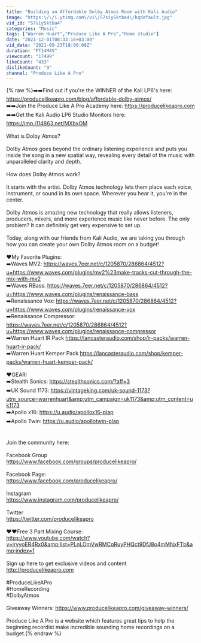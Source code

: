 ```yaml
---
title: "Building an Affordable Dolby Atmos Room with Kali Audio"
image: "https:\/\/i.ytimg.com\/vi\/S7siySktba4\/hqdefault.jpg"
vid_id: "S7siySktba4"
categories: "Music"
tags: ["Warren Huart","Produce Like A Pro","Home studio"]
date: "2021-12-01T08:33:16+03:00"
vid_date: "2021-09-23T18:00:08Z"
duration: "PT14M4S"
viewcount: "17499"
likeCount: "433"
dislikeCount: "9"
channel: "Produce Like A Pro"
---
```

{% raw %}➡️➡️Find out if you're the WINNER of the Kali LP6's here: <a rel="nofollow" target="blank" href="https://producelikeapro.com/blog/affordable-dolby-atmos/">https://producelikeapro.com/blog/affordable-dolby-atmos/</a><br />➡️➡️Join the Produce Like A Pro Academy here: <a rel="nofollow" target="blank" href="https://producelikeapro.com">https://producelikeapro.com</a><br />➡️➡️Get the Kali Audio LP6 Studio Monitors here: <a rel="nofollow" target="blank" href="https://imp.i114863.net/MXbxOM">https://imp.i114863.net/MXbxOM</a><br /><br /> What is Dolby Atmos?<br /><br />Dolby Atmos goes beyond the ordinary listening experience and puts you inside the song in a new spatial way, revealing every detail of the music with unparalleled clarity and depth.<br /><br />How does Dolby Atmos work?<br /><br />It starts with the artist. Dolby Atmos technology lets them place each voice, instrument, or sound in its own space. Wherever you hear it, you're in the center.<br /><br />Dolby Atmos is amazing new technology that really allows listeners, producers, mixers, and more experience music like never before. The only problem? It can definitely get very expensive to set up.<br /><br />Today, along with our friends from Kali Audio, we are taking you through how you can create your own Dolby Atmos room on a budget!<br /><br />❤️My Favorite Plugins:<br />➡️Waves MV2: <a rel="nofollow" target="blank" href="https://waves.7eer.net/c/1205870/286864/4512?u=https://www.waves.com/plugins/mv2%23make-tracks-cut-through-the-mix-with-mv2">https://waves.7eer.net/c/1205870/286864/4512?u=https://www.waves.com/plugins/mv2%23make-tracks-cut-through-the-mix-with-mv2</a><br />➡️Waves RBass: <a rel="nofollow" target="blank" href="https://waves.7eer.net/c/1205870/286864/4512?u=https://www.waves.com/plugins/renaissance-bass">https://waves.7eer.net/c/1205870/286864/4512?u=https://www.waves.com/plugins/renaissance-bass</a><br />➡️Renaissance Vox: <a rel="nofollow" target="blank" href="https://waves.7eer.net/c/1205870/286864/4512?u=https://www.waves.com/plugins/renaissance-vox">https://waves.7eer.net/c/1205870/286864/4512?u=https://www.waves.com/plugins/renaissance-vox</a><br />➡️Renaissance Compressor: <a rel="nofollow" target="blank" href="https://waves.7eer.net/c/1205870/286864/4512?u=https://www.waves.com/plugins/renaissance-compressor">https://waves.7eer.net/c/1205870/286864/4512?u=https://www.waves.com/plugins/renaissance-compressor</a><br />➡️Warren Huart IR Pack <a rel="nofollow" target="blank" href="https://lancasteraudio.com/shop/ir-packs/warren-huart-ir-pack/">https://lancasteraudio.com/shop/ir-packs/warren-huart-ir-pack/</a><br />➡️Warren Huart Kemper Pack <a rel="nofollow" target="blank" href="https://lancasteraudio.com/shop/kemper-packs/warren-huart-kemper-pack/">https://lancasteraudio.com/shop/kemper-packs/warren-huart-kemper-pack/</a><br /><br />❤️GEAR:<br />➡️Stealth Sonics: <a rel="nofollow" target="blank" href="https://stealthsonics.com/?aff=3">https://stealthsonics.com/?aff=3</a><br />➡️UK Sound 1173: <a rel="nofollow" target="blank" href="https://vintageking.com/uk-sound-1173?utm_source=warrenhuart&amp;utm_campaign=uk1173&amp;utm_content=uk1173">https://vintageking.com/uk-sound-1173?utm_source=warrenhuart&amp;utm_campaign=uk1173&amp;utm_content=uk1173</a><br />➡️Apollo x16: <a rel="nofollow" target="blank" href="https://u.audio/apollox16-plap">https://u.audio/apollox16-plap</a><br />➡️Apollo Twin: <a rel="nofollow" target="blank" href="https://u.audio/apollotwin-plap">https://u.audio/apollotwin-plap</a><br /><br /><br />Join the community here: <br /><br />Facebook Group<br /><a rel="nofollow" target="blank" href="https://www.facebook.com/groups/producelikeapro/">https://www.facebook.com/groups/producelikeapro/</a><br /><br />Facebook Page:<br /><a rel="nofollow" target="blank" href="https://www.facebook.com/producelikeapro/">https://www.facebook.com/producelikeapro/</a><br /><br />Instagram<br /><a rel="nofollow" target="blank" href="https://www.instagram.com/producelikeapro/">https://www.instagram.com/producelikeapro/</a><br /><br />Twitter<br /><a rel="nofollow" target="blank" href="https://twitter.com/producelikeapro">https://twitter.com/producelikeapro</a><br /><br />❤️❤️Free 3 Part Mixing Course: <br /><a rel="nofollow" target="blank" href="https://www.youtube.com/watch?v=jrvyoER4Rx0&amp;list=PLnLOmVwRMCqRuyPHQct9DfJ8o4mMNxFTb&amp;index=1">https://www.youtube.com/watch?v=jrvyoER4Rx0&amp;list=PLnLOmVwRMCqRuyPHQct9DfJ8o4mMNxFTb&amp;index=1</a><br /><br />Sign up here to get exclusive videos and content <a rel="nofollow" target="blank" href="http://producelikeapro.com">http://producelikeapro.com</a><br /><br />#ProduceLikeAPro<br />#HomeRecording<br />#DolbyAtmos<br /><br />Giveaway Winners: <a rel="nofollow" target="blank" href="https://www.producelikeapro.com/giveaway-winners/">https://www.producelikeapro.com/giveaway-winners/</a><br /><br />Produce Like A Pro is a website which features great tips to help the beginning recordist make incredible sounding home recordings on a budget.{% endraw %}
